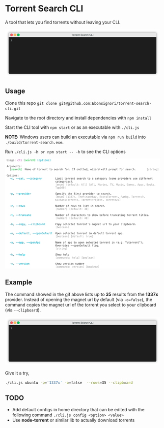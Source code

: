 # Torrent Search CLI

A tool that lets you find torrents without leaving your CLI.

![Wizard Demo Gif](./docs/wizard-demo.gif)

## Usage

Clone this repo `git clone git@github.com:Ebonsignori/torrent-search-cli.git`

Navigate to the root directory and install dependencies with `npm install`

Start the CLI tool with `npm start` or as an executable with `./cli.js`

**NOTE:** Windows users can build an executable via `npm run build` into `./build/torrent-search.exe`.

Run `./cli.js -h or npm start -- -h` to see the CLI options

![Usage -h](./docs/usage.png)

## Example

The command  showed in the gif above lists up to **35** results from the **1337x** provider. Instead of opening the magnet url by default (via `-o=false`), the command copies the magnet url of the torrent you select to your clipboard (via `--clipboard`).

![Demo Command Gif](./docs/demo.gif)

Give it a try,
```bash
./cli.js ubuntu -p='1337x' -o=false  --rows=35 --clipboard
```

## TODO

- Add default configs in home directory that can be edited with the following command `./cli.js config <option> <value>`
- Use **node-torrent** or similar lib to actually download torrents
